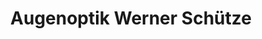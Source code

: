 ---
title: "Augenoptik Werner Schütze"
url: /bielefeld/augenoptik-werner-schuetze/
shop: Optiker
---